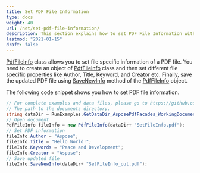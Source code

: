 ```yaml
---
title: Set PDF File Information
type: docs
weight: 40
url: /net/set-pdf-file-information/
description: This section explains how to set PDF File Information with Aspose.PDF Facades.
lastmod: "2021-01-15"
draft: false
---
```



[PdfFileInfo](https://apireference.aspose.com/pdf/net/aspose.pdf.facades/pdffileinfo) class allows you to set file specific information of a PDF file. You need to create an object of [PdfFileInfo](https://apireference.aspose.com/pdf/net/aspose.pdf.facades/pdffileinfo) class and then set different file specific properties like Author, Title, Keyword, and Creator etc. Finally, save the updated PDF file using [SaveNewInfo](https://apireference.aspose.com/pdf/net/aspose.pdf.facades.pdffileinfo/savenewinfo/methods/1) method of the [PdfFileInfo](https://apireference.aspose.com/pdf/net/aspose.pdf.facades/pdffileinfo) object.

The following code snippet shows you how to set PDF file information.

```csharp
// For complete examples and data files, please go to https://github.com/aspose-pdf/Aspose.Pdf-for-.NET
// The path to the documents directory.
string dataDir = RunExamples.GetDataDir_AsposePdfFacades_WorkingDocuments();
// Open document
PdfFileInfo fileInfo = new PdfFileInfo(dataDir+ "SetFileInfo.pdf");
// Set PDF information
fileInfo.Author = "Aspose";
fileInfo.Title = "Hello World!";
fileInfo.Keywords = "Peace and Development";
fileInfo.Creator = "Aspose";            
// Save updated file
fileInfo.SaveNewInfo(dataDir+ "SetFileInfo_out.pdf");
```